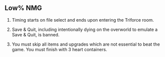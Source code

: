 ## Low% NMG

1. Timing starts on file select and ends upon entering the Triforce room.

2. Save & Quit, including intentionally dying on the overworld to emulate a Save & Quit, is banned.

3. You must skip all items and upgrades which are not essential to beat the game. You must finish with 3 heart containers.
